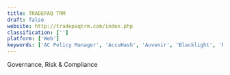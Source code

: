 ```yaml
---
title: TRADEPAQ TRM
draft: false 
website: http://tradepaqtrm.com/index.php
classification: ['']
platform: ['Web']
keywords: ['AC Policy Manager', 'AccuHash', 'Auvenir', 'Blacklight', 'Blueprint OneWorld', 'Blueprint RCM', 'Borealis Application', 'Business Risk Management', 'CAMS - Compliance Auditing', 'Commodity XL for Agriculture', 'GrainTrac', 'Millmaster', 'Saturn', 'Veriphy', 'WolfPAC', 'blazingAudit', 'iRely i21', 'riskcloud.NET']
---
```

Governance, Risk & Compliance